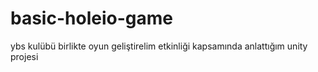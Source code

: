 # basic-holeio-game
 ybs kulübü birlikte oyun geliştirelim etkinliği kapsamında anlattığım unity projesi
